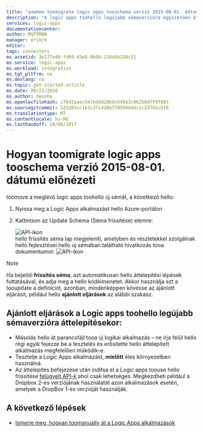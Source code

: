 ```yaml
---
title: "aaaHow toomigrate logic apps tooschema verzió 2015-08-01. dátumú előnézeti |} Microsoft Docs"
description: "A logic apps toohello legújabb sémaverzióra egyszerűen áttelepítheti. Csak kövesse az alábbi lépéseket."
services: logic-apps
documentationcenter: 
author: MSFTMAN
manager: erikre
editor: 
tags: connectors
ms.assetid: 3e177e49-fd69-43e9-9b9b-218abb250c31
ms.service: logic-apps
ms.workload: integration
ms.tgt_pltfrm: na
ms.devlang: na
ms.topic: get-started-article
ms.date: 08/23/2016
ms.author: deonhe
ms.openlocfilehash: c7b42aaec547eddd28b0c649a3c0625047f9f805
ms.sourcegitcommit: 523283cc1b3c37c428e77850964dc1c33742c5f0
ms.translationtype: MT
ms.contentlocale: hu-HU
ms.lasthandoff: 10/06/2017
---
```

# <a name="how-toomigrate-logic-apps-tooschema-version-2015-08-01-preview"></a>Hogyan toomigrate logic apps tooschema verzió 2015-08-01. dátumú előnézeti
toomove a meglévő logic apps toohello új sémát, a következő hello:  

1. Nyissa meg a Logic Apps alkalmazást hello Azure-portálon  
2. Kattintson az Update Schema (Séma frissítése) elemre:
   
   ![API-ikon][step1]   
   hello frissítés séma lap megjeleníti, amelyben és részletekkel szolgálnak hello fejlesztései hello új sémában található hivatkozás tooa dokumentumot: ![API-ikon][step2]

> [!NOTE]
> Ha bejelöli **frissítés séma**, azt automatikusan hello áttelepítési lépések futtatásával, és adja meg a hello kódkimenetet. Akkor használja ezt a tooupdate a definíciót, azonban, mindenképpen kövesse az ajánlott eljárásit, például hello **ajánlott eljárások** az alábbi szakasz.
> 
> 

## <a name="best-practices-when-migrating-your-logic-apps-toohello-latest-schema-version"></a>Ajánlott eljárások a Logic apps toohello legújabb sémaverzióra áttelepítésekor:
* Másolás hello át parancsfájl tooa új logikai alkalmazás – ne írja felül hello régi egyik fejezze be a tesztelés és erősítette hello áttelepített alkalmazás megfelelően működik-e.
* Tesztelje a Logic Apps alkalmazást, **mielőtt** éles környezetben használná.
* Az áttelepítés befejezése után indítsa el a Logic apps toouse hello frissítése [felügyelt API-k](apis-list.md) ahol csak lehetséges. Megkezdheti például a Dropbox 2-es verziójának használatát azon alkalmazások esetén, amelyek a DropBox 1-es verzióját használják.

## <a name="whats-next"></a>A következő lépések
* [Ismerje meg, hogyan toomanually át a Logic Apps alkalmazások](../logic-apps/logic-apps-schema-2015-08-01.md)

<!--Icon references-->
[step1]: ./media/connectors-schema-migration/migrateschema1.png
[step2]: ./media/connectors-schema-migration/migrateschema2.png






